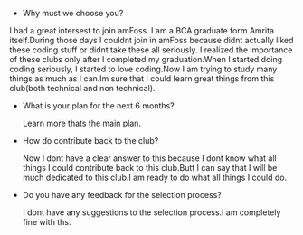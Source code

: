 * Why must we choose you?

I had a great intersest to join amFoss. I am a BCA graduate form Amrita itself.During those days I couldnt join in amFoss because didnt actually liked these coding stuff or didnt take these all seriously. I realized the importance of these clubs only after I completed my graduation.When I started doing coding seriously, I started to love coding.Now I am trying to study many things as much as I can.Im sure that I could learn great things from this club(both technical and non technical).
    
* What is your plan for the next 6 months?
 
  Learn more thats the main plan.
  
* How do contribute back to the club?
 
  Now I dont have a clear answer to this because I dont know what all things I could contribute back to this club.Butt I can say that I will be much dedicated to this club.I am ready to do what all things I could do.
  
* Do you have any feedback for the selection process?
 
  I dont have any suggestions to  the selection process.I am completely fine with ths.
 
 
  
